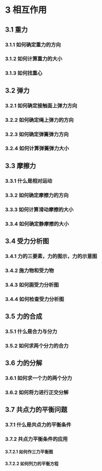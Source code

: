 # 3 相互作用

## 3.1 重力

### 3.1.1 如何确定重力的方向

### 3.1.2 如何计算重力的大小

### 3.1.3 如何找重心

## 3.2 弹力

### 3.2.1 如何确定接触面上弹力方向

### 3.2.2 如何确定绳上弹力的方向

### 3.2.3 如何确定弹簧弹力方向

### 3.2.4 如何计算弹簧弹力大小

## 3.3 摩擦力

### 3.3.1 什么是相对运动

### 3.3.2 如何确定摩擦力的方向

### 3.3.3 如何计算滑动摩擦的大小

### 3.3.4 如何确定静摩擦的大小

## 3.4 受力分析图

### 3.4.1 力的三要素，力的图示，力的示意图

### 3.4.2 施力物和受力物

### 3.4.3 如何画受力分析图

### 3.4.4 如何检查受力分析图

## 3.5 力的合成

### 3.5.1 什么是合力与分力

### 3.5.2 如何求两个分力的合力

## 3.6 力的分解

### 3.6.1 如何求一个力的两个分力

### 3.6.2 如何将力进行正交分解

## 3.7 共点力的平衡问题

### 3.7.1 什么是共点力的平衡条件

### 3.7.2 共点力平衡条件的应用

#### 3.7.2.1 如何作三力平衡图

#### 3.7.2.2 如何列力的平衡方程